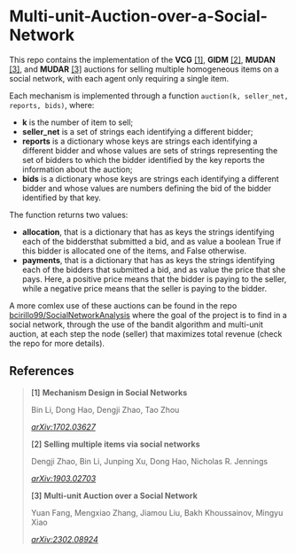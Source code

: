 # Multi-unit-Auction-over-a-Social-Network
This repo contains the implementation of the **VCG** [[1]](#1), **GIDM** [[2]](#2), **MUDAN** [[3]](#3), and **MUDAR** [[3]](#3) auctions for selling multiple homogeneous items on a social network, with each agent only requiring a single item. 

Each mechanism is implemented through a function `auction(k, seller_net, reports, bids)`, where:
- **k** is the number of item to sell;
- **seller_net** is a set of strings each identifying a different bidder;
- **reports** is a dictionary whose keys are strings each identifying a different bidder and whose values are sets of strings representing the set of bidders to which the bidder identified by the key reports the information about the auction;
- **bids** is a dictionary whose keys are strings each identifying a different bidder and whose values are numbers defining the bid of the bidder identified by that key.

The function returns two values:
- **allocation**, that is a dictionary that has as keys the strings identifying each of the biddersthat submitted a bid, and as value a boolean True if this bidder is allocated one of the items, and False otherwise.
- **payments**, that is a dictionary that has as keys the strings identifying each of the bidders that submitted a bid, and as value the price that she pays. Here, a positive price means that the bidder is paying to the seller, while a negative price means that the seller is paying to the bidder.


A more comlex use of these auctions can be found in the repo [bcirillo99/SocialNetworkAnalysis](https://github.com/bcirillo99/SocialNetworkAnalysis) where the goal of the project is to find in a social network, through the use of the bandit algorithm and multi-unit auction, at each step the node (seller) that maximizes total revenue (check the repo for more details).


## References
> [<a id="1">[1]</a> **Mechanism Design in Social Networks**](https://arxiv.org/abs/1702.03627)
> 
> Bin Li, Dong Hao, Dengji Zhao, Tao Zhou
> 
> *[arXiv:1702.03627](https://arxiv.org/abs/1702.03627)*
>
> [<a id="2">[2]</a> **Selling multiple items via social networks**](https://arxiv.org/abs/1903.02703)
> 
> Dengji Zhao, Bin Li, Junping Xu, Dong Hao, Nicholas R. Jennings
> 
> *[arXiv:1903.02703](https://arxiv.org/abs/1903.02703)*
>
> [<a id="3">[3]</a> **Multi-unit Auction over a Social Network**](https://arxiv.org/abs/2302.08924)
> 
> Yuan Fang, Mengxiao Zhang, Jiamou Liu, Bakh Khoussainov, Mingyu Xiao
> 
> *[arXiv:2302.08924](https://arxiv.org/abs/2302.08924)*
